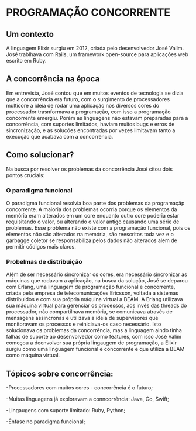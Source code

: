 # PROGRAMAÇÃO CONCORRENTE 
## Um contexto

A linguagem Elixir surgiu em 2012, criada pelo desenvolvedor José Valim.
José trablhava com Rails, um framework open-source para aplicações web escrito em Ruby.

## A concorrência na época

Em entrevista, José contou que em muitos eventos de tecnologia se dizia que a concorrência era futuro, com o surgimento de processadores multicore a ideia de rodar uma aplicação nos diversos cores do processador trasnformava a programação, com isso a programação concorrente emergiu.
Porém as linguagens não estavam preparadas para a concorrência, com suportes limitados, haviam muitos bugs e erros de sincronização, e as soluções encontradas por vezes limitavam tanto a execução que acabava com a concorrência.

## Como solucionar?
Na busca por resolver os problemas da concorrência José citou dois pontos cruciais:

### O paradigma funcional
O paradigma funcional resolvia boa parte dos problemas da programaçãp concorrente. A maioria dos problemas ocorria porque os elementos da memória eram alterados em um core enquanto outro core poderia estar requisitando o valor, ou alterando o valor antigo causando uma série de problemas. Esse problema não existe com a programação funcional, pois os elementos não são alterados na memória, são reescritos toda vez e o garbagge coletor se responsabiliza pelos dados não alterados alem de permitir códigos mais claros.

### Probelmas de distribuição 
Além de ser necessário sincronizar os cores, era necessário sincronizar as máquinas que rodavam a aplicação, na busca da solução, José se deparou com Erlang, uma linguagem de programação funcional e concorrente, criada pela empresa de telecomunicações Ericsson, voltada a sistemas distribuidos e com sua própria máquina virtual a BEAM.
A Erlang utilizava sua máquina virtual para gerenciar os processos, aos invés das threads do processador, não compartilhava memória, se comunicava através de mensagens assincronas e utilizava a ideia de supervisores que monitoravam os processos e reiniciava-os caso necessário. 
Isto solucionava os problemas da concorrência, mas a linguagem aindo tinha falhas de suporte ao desenvolvedor como features, com isso José Valim começou a deenvolver sua própria lingaugem de programação, a Elixir surgiu como uma linguagem funcional e concorrente e que utiliza a BEAM como máquina virtual.


## Tópicos sobre concorrência:
-Processadores com muitos cores - concorrência é o futuro;

-Muitas linguagens já exploravam a conncorrência: Java, Go, Swift;

-Lingaugens com suporte limitado: Ruby, Python;

-Ênfase no paradigma funcional;
